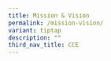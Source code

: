 ```yaml
---
title: Mission & Vision
permalink: /mission-vision/
variant: tiptap
description: ""
third_nav_title: CCE
---
```

<p></p>